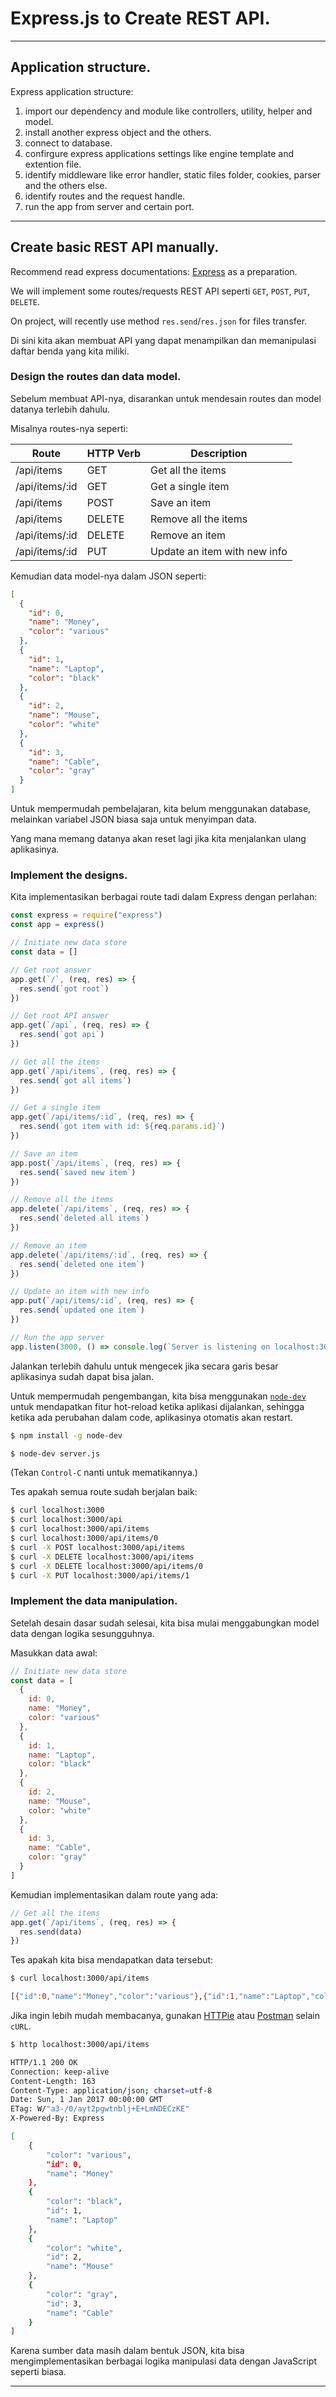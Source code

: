 # Express.js to Create REST API.

--------------------------------------------------------------------------------

## Application structure.
Express application structure:
1. import our dependency and module like controllers, utility, helper and model.
2. install another express object and the others.
3. connect to database.
4. confirgure express applications settings like engine template and extention file.
5. identify middleware like error handler, static files folder, cookies, parser and the others else.
6. identify routes and the request handle.
7. run the app from server and certain port.

--------------------------------------------------------------------------------

## Create basic REST API manually.

Recommend read express documentations: [Express](https://expressjs.com) as a preparation.

We will implement some routes/requests REST API seperti `GET`, `POST`, `PUT`, `DELETE`.

On project, will recently use method `res.send`/`res.json` for files transfer.

Di sini kita akan membuat API yang dapat menampilkan dan memanipulasi daftar benda yang kita miliki.

### Design the routes dan data model.

Sebelum membuat API-nya, disarankan untuk mendesain routes dan model datanya terlebih dahulu.

Misalnya routes-nya seperti:

| Route          | HTTP Verb | Description
|----------------|-----------|------------
| /api/items     | GET       | Get all the items
| /api/items/:id | GET       | Get a single item
| /api/items     | POST      | Save an item
| /api/items     | DELETE    | Remove all the items
| /api/items/:id | DELETE    | Remove an item
| /api/items/:id | PUT       | Update an item with new info

Kemudian data model-nya dalam JSON seperti:

```json
[
  {
    "id": 0,
    "name": "Money",
    "color": "various"
  },
  {
    "id": 1,
    "name": "Laptop",
    "color": "black"
  },
  {
    "id": 2,
    "name": "Mouse",
    "color": "white"
  },
  {
    "id": 3,
    "name": "Cable",
    "color": "gray"
  }
]
```

Untuk mempermudah pembelajaran, kita belum menggunakan database, melainkan variabel JSON biasa saja untuk menyimpan data.

Yang mana memang datanya akan reset lagi jika kita menjalankan ulang aplikasinya.

### Implement the designs.

Kita implementasikan berbagai route tadi dalam Express dengan perlahan:

```js
const express = require("express")
const app = express()

// Initiate new data store
const data = []

// Get root answer
app.get(`/`, (req, res) => {
  res.send(`got root`)
})

// Get root API answer
app.get(`/api`, (req, res) => {
  res.send(`got api`)
})

// Get all the items
app.get(`/api/items`, (req, res) => {
  res.send(`got all items`)
})

// Get a single item
app.get(`/api/items/:id`, (req, res) => {
  res.send(`got item with id: ${req.params.id}`)
})

// Save an item
app.post(`/api/items`, (req, res) => {
  res.send(`saved new item`)
})

// Remove all the items
app.delete(`/api/items`, (req, res) => {
  res.send(`deleted all items`)
})

// Remove an item
app.delete(`/api/items/:id`, (req, res) => {
  res.send(`deleted one item`)
})

// Update an item with new info
app.put(`/api/items/:id`, (req, res) => {
  res.send(`updated one item`)
})

// Run the app server
app.listen(3000, () => console.log(`Server is listening on localhost:3000`))
```

Jalankan terlebih dahulu untuk mengecek jika secara garis besar aplikasinya sudah dapat bisa jalan.

Untuk mempermudah pengembangan, kita bisa menggunakan [`node-dev`](https://github.com/fgnass/node-dev) untuk mendapatkan fitur hot-reload ketika aplikasi dijalankan, sehingga ketika ada perubahan dalam code, aplikasinya otomatis akan restart.

```sh
$ npm install -g node-dev
```

```sh
$ node-dev server.js
```

(Tekan `Control-C` nanti untuk mematikannya.)

Tes apakah semua route sudah berjalan baik:

```sh
$ curl localhost:3000
$ curl localhost:3000/api
$ curl localhost:3000/api/items
$ curl localhost:3000/api/items/0
$ curl -X POST localhost:3000/api/items
$ curl -X DELETE localhost:3000/api/items
$ curl -X DELETE localhost:3000/api/items/0
$ curl -X PUT localhost:3000/api/items/1
```

### Implement the data manipulation.

Setelah desain dasar sudah selesai, kita bisa mulai menggabungkan model data dengan logika sesungguhnya.

Masukkan data awal:

```js
// Initiate new data store
const data = [
  {
    id: 0,
    name: "Money",
    color: "various"
  },
  {
    id: 1,
    name: "Laptop",
    color: "black"
  },
  {
    id: 2,
    name: "Mouse",
    color: "white"
  },
  {
    id: 3,
    name: "Cable",
    color: "gray"
  }
]
```

Kemudian implementasikan dalam route yang ada:

```js
// Get all the items
app.get(`/api/items`, (req, res) => {
  res.send(data)
})
```

Tes apakah kita bisa mendapatkan data tersebut:

```sh
$ curl localhost:3000/api/items

[{"id":0,"name":"Money","color":"various"},{"id":1,"name":"Laptop","color":"black"},{"id":2,"name":"Mouse","color":"white"},{"id":3,"name":"Cable","color":"gray"}]%
```

Jika ingin lebih mudah membacanya, gunakan [HTTPie](https://httpie.org) atau [Postman](https://getpostman.com) selain `cURL`.

```sh
$ http localhost:3000/api/items

HTTP/1.1 200 OK
Connection: keep-alive
Content-Length: 163
Content-Type: application/json; charset=utf-8
Date: Sun, 1 Jan 2017 00:00:00 GMT
ETag: W/"a3-/0/ayt2pgwtnblj+E+LmNDECzKE"
X-Powered-By: Express

[
    {
        "color": "various",
        "id": 0,
        "name": "Money"
    },
    {
        "color": "black",
        "id": 1,
        "name": "Laptop"
    },
    {
        "color": "white",
        "id": 2,
        "name": "Mouse"
    },
    {
        "color": "gray",
        "id": 3,
        "name": "Cable"
    }
]
```

Karena sumber data masih dalam bentuk JSON, kita bisa mengimplementasikan berbagai logika manipulasi data dengan JavaScript seperti biasa.

--------------------------------------------------------------------------------